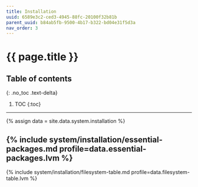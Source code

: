 ```yaml
---
title: Installation
uuid: 6589e3c2-ced3-4945-88fc-20100f32b81b
parent_uuid: b84ab5fb-9500-4b17-b322-bd04e31f5d3a
nav_order: 3
---
```


# {{ page.title }}

## Table of contents
{: .no_toc .text-delta}

1. TOC
{:toc}

---

{% assign data = site.data.system.installation %}

{% include system/installation/essential-packages.md profile=data.essential-packages.lvm %}
---
{% include system/installation/filesystem-table.md profile=data.filesystem-table.lvm %}
